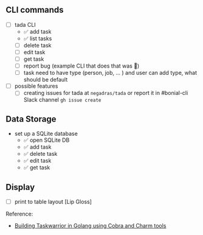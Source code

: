 ## CLI commands
- [ ] tada CLI
    -  ✅ add task
    -  ✅ list tasks
    -  [ ] delete task
    -  [ ] edit task
    -  [ ] get task
    -  [ ] report bug (example CLI that does that was 🤔)
    -  [ ] task need to have type (person, job, ... ) and user can add type, what should be default
- [ ] possible features
  - [ ] creating issues for tada at `negadras/tada` or report it in #bonial-cli Slack channel `gh issue create`

## Data Storage 
- set up a SQLite database
  -  ✅ open SQLite DB
  -  ✅ add task
  -  ✅ delete task
  -  ✅ edit task
  -  ✅ get task


## Display
- [ ] print to table layout [Lip Gloss]

Reference:
* [Building Taskwarrior in Golang using Cobra and Charm tools](https://www.youtube.com/watch?v=yiFhQGJeRJk)
